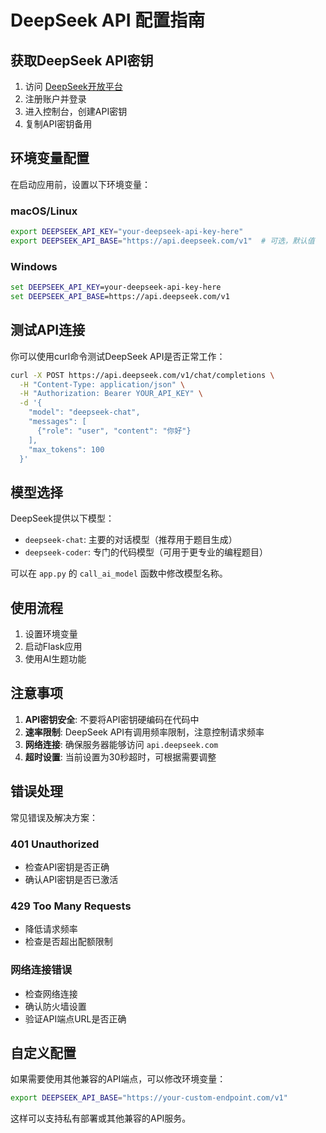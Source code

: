# DeepSeek API 配置指南

## 获取DeepSeek API密钥

1. 访问 [DeepSeek开放平台](https://platform.deepseek.com/)
2. 注册账户并登录
3. 进入控制台，创建API密钥
4. 复制API密钥备用

## 环境变量配置

在启动应用前，设置以下环境变量：

### macOS/Linux
```bash
export DEEPSEEK_API_KEY="your-deepseek-api-key-here"
export DEEPSEEK_API_BASE="https://api.deepseek.com/v1"  # 可选，默认值
```

### Windows
```cmd
set DEEPSEEK_API_KEY=your-deepseek-api-key-here
set DEEPSEEK_API_BASE=https://api.deepseek.com/v1
```

## 测试API连接

你可以使用curl命令测试DeepSeek API是否正常工作：

```bash
curl -X POST https://api.deepseek.com/v1/chat/completions \
  -H "Content-Type: application/json" \
  -H "Authorization: Bearer YOUR_API_KEY" \
  -d '{
    "model": "deepseek-chat",
    "messages": [
      {"role": "user", "content": "你好"}
    ],
    "max_tokens": 100
  }'
```

## 模型选择

DeepSeek提供以下模型：

- `deepseek-chat`: 主要的对话模型（推荐用于题目生成）
- `deepseek-coder`: 专门的代码模型（可用于更专业的编程题目）

可以在 `app.py` 的 `call_ai_model` 函数中修改模型名称。

## 使用流程

1. 设置环境变量
2. 启动Flask应用
3. 使用AI生题功能

## 注意事项

1. **API密钥安全**: 不要将API密钥硬编码在代码中
2. **速率限制**: DeepSeek API有调用频率限制，注意控制请求频率
3. **网络连接**: 确保服务器能够访问 `api.deepseek.com`
4. **超时设置**: 当前设置为30秒超时，可根据需要调整

## 错误处理

常见错误及解决方案：

### 401 Unauthorized
- 检查API密钥是否正确
- 确认API密钥是否已激活

### 429 Too Many Requests
- 降低请求频率
- 检查是否超出配额限制

### 网络连接错误
- 检查网络连接
- 确认防火墙设置
- 验证API端点URL是否正确

## 自定义配置

如果需要使用其他兼容的API端点，可以修改环境变量：

```bash
export DEEPSEEK_API_BASE="https://your-custom-endpoint.com/v1"
```

这样可以支持私有部署或其他兼容的API服务。
